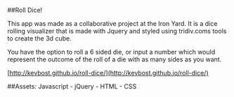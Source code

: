 ##Roll Dice!

This app was made as a collaborative project at the Iron Yard. It is a dice rolling visualizer that is made with Jquery and styled using tridiv.coms tools to create the 3d cube.

You have the option to roll a 6 sided die, or input a number which would represent the outcome of the roll of a die with as many sides as you want.

[http://kevbost.github.io/roll-dice/](http://kevbost.github.io/roll-dice/)

##Assets:
Javascript - jQuery - HTML - CSS
